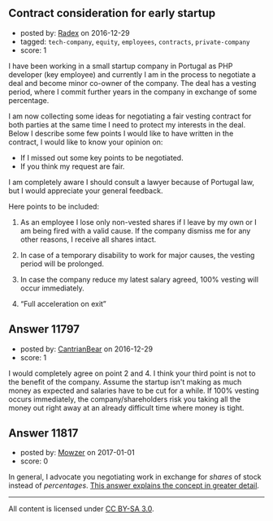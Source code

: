 ## Contract consideration for early startup

- posted by: [Radex](https://stackexchange.com/users/8577286/radex) on 2016-12-29
- tagged: `tech-company`, `equity`, `employees`, `contracts`, `private-company`
- score: 1

I have been working in a small startup company in Portugal as PHP developer (key employee) and currently I am in the process to negotiate a deal and become minor co-owner of the company. The deal has a vesting period, where I commit further years in the company in exchange of some percentage.

I am now collecting some ideas for negotiating a fair vesting contract for both parties at the same time I need to protect my interests in the deal.
Below I describe some few points I would like to have written in the contract, I would like to know your opinion on:

- If I missed out some key points to be negotiated.
- If you think my request are fair.

I am completely aware I should consult a lawyer because of Portugal law, but I would appreciate your general feedback.

Here points to be included:

 1. As an employee I lose only non-vested shares if I leave by my own or
    I am being fired with a valid cause. If the company dismiss me for
    any other reasons, I receive all shares intact.

 2. In case of a temporary disability to work for major causes, the vesting period will be prolonged.
 3. In case the company reduce my latest salary agreed, 100% vesting will occur immediately.
 4. “Full acceleration on exit”




## Answer 11797

- posted by: [CantrianBear](https://stackexchange.com/users/3131350/cantrianbear) on 2016-12-29
- score: 1

I would completely agree on point 2 and 4. I think your third point is not to the benefit of the company. Assume the startup isn't making as much money as expected and salaries have to be cut for a while. If 100% vesting occurs immediately, the company/shareholders risk you taking all the money out right away at an already difficult time where money is tight.


## Answer 11817

- posted by: [Mowzer](https://stackexchange.com/users/1803081/mowzer) on 2017-01-01
- score: 0

<p>In general, I advocate you negotiating work in exchange for <em>shares</em> of stock instead of <em>percentages</em>. <a href="https://startups.stackexchange.com/a/11814/5273">This answer explains the concept in greater detail</a>.</p>




---

All content is licensed under [CC BY-SA 3.0](https://creativecommons.org/licenses/by-sa/3.0/).
